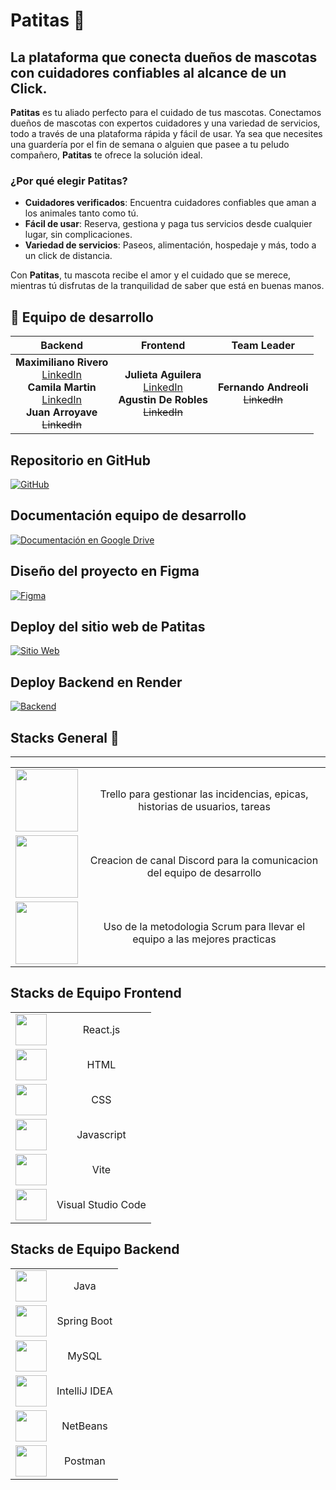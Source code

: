 # Patitas 🐾

## La plataforma que conecta dueños de mascotas con cuidadores confiables al alcance de un Click.

**Patitas** es tu aliado perfecto para el cuidado de tus mascotas. Conectamos dueños de mascotas con expertos cuidadores y una variedad de servicios, todo a través de una plataforma rápida y fácil de usar. Ya sea que necesites una guardería por el fin de semana o alguien que pasee a tu peludo compañero, **Patitas** te ofrece la solución ideal.

### ¿Por qué elegir Patitas?

- **Cuidadores verificados**: Encuentra cuidadores confiables que aman a los animales tanto como tú.
- **Fácil de usar**: Reserva, gestiona y paga tus servicios desde cualquier lugar, sin complicaciones.
- **Variedad de servicios**: Paseos, alimentación, hospedaje y más, todo a un click de distancia.

Con **Patitas**, tu mascota recibe el amor y el cuidado que se merece, mientras tú disfrutas de la tranquilidad de saber que está en buenas manos.

## 🚀 Equipo de desarrollo

|                                                                                                        **Backend**                                                                                                         |                                                                **Frontend**                                                                |             **Team Leader**             |
| :------------------------------------------------------------------------------------------------------------------------------------------------------------------------------------------------------------------------: | :----------------------------------------------------------------------------------------------------------------------------------------: | :-------------------------------------: |
| **Maximiliano Rivero** <br> [LinkedIn](https://www.linkedin.com/in/maximiliano-rivero-zuin/) <br> **Camila Martin** <br> [LinkedIn](https://www.linkedin.com/in/camilamartindev/) <br> **Juan Arroyave** <br> ~~LinkedIn~~ | **Julieta Aguilera** <br> [LinkedIn](https://www.linkedin.com/in/julieta-aguilera-947231321/) <br> **Agustin De Robles** <br> ~~LinkedIn~~ | **Fernando Andreoli** <br> ~~LinkedIn~~ |

## Repositorio en GitHub

[![GitHub](https://img.shields.io/badge/GitHub-Repositorio-black)](https://github.com/No-Country-simulation/c20-26-m-java-react)

## Documentación equipo de desarrollo

[![Documentación en Google Drive](https://img.shields.io/badge/Documentación-Drive-white)](https://drive.google.com/drive/folders/1XIAl_2qOoAl_foaBoa6ciUc6aYMo_qBk?usp=sharing)

## Diseño del proyecto en Figma

[![Figma](https://img.shields.io/badge/Figma-Design-orange)](https://www.figma.com/design/5cB9bMYON2YNIJcxxkzFXB/patitas)

## Deploy del sitio web de Patitas

[![Sitio Web](https://img.shields.io/badge/Sitio%20Web-Frontend-green)](https://patitas-frontend.onrender.com/)

## Deploy Backend en Render

[![Backend](https://img.shields.io/badge/Backend-Render-blue)](https://patitas-platform.onrender.com/p)

## Stacks General 📁

---

|                                                                                                                                                                          |                                                                              |
| :----------------------------------------------------------------------------------------------------------------------------------------------------------------------: | :--------------------------------------------------------------------------: |
|        <img style="width: 100px; min-width: 100px" src="https://i.pcmag.com/imagery/reviews/04C2m2ye5UfXyb5x5WWIsZ4-19.fit_scale.size_760x427.v1625759628.png" >         | Trello para gestionar las incidencias, epicas, historias de usuarios, tareas |
| <img style="width: 100px; min-width: 100px" src="https://static.vecteezy.com/system/resources/previews/006/892/625/non_2x/discord-logo-icon-editorial-free-vector.jpg" > |   Creacion de canal Discord para la comunicacion del equipo de desarrollo    |
|        <img style="width: 100px; min-width: 100px" src="https://user-images.githubusercontent.com/68760595/164306020-120e8664-cb5b-459a-80a3-99e13b057b52.png" >         |  Uso de la metodologia Scrum para llevar el equipo a las mejores practicas   |

## Stacks de Equipo Frontend

|                                                                                                                                        |                    |
| :------------------------------------------------------------------------------------------------------------------------------------: | :----------------: |
|          <img style="width: 50px; min-width: 50px" src="https://upload.wikimedia.org/wikipedia/commons/a/a7/React-icon.svg" >          |      React.js      |
|   <img style="width: 50px; min-width: 50px" src="https://upload.wikimedia.org/wikipedia/commons/6/61/HTML5_logo_and_wordmark.svg" >    |        HTML        |
|    <img style="width: 50px; min-width: 50px" src="https://upload.wikimedia.org/wikipedia/commons/d/d5/CSS3_logo_and_wordmark.svg" >    |        CSS         |
|       <img style="width: 50px; min-width: 50px" src="https://upload.wikimedia.org/wikipedia/commons/6/6a/JavaScript-logo.png" >        |     Javascript     |
|                             <img style="width: 50px; min-width: 50px" src="https://vitejs.dev/logo.svg" >                              |        Vite        |
| <img style="width: 50px; min-width: 50px" src="https://upload.wikimedia.org/wikipedia/commons/9/9a/Visual_Studio_Code_1.35_icon.svg" > | Visual Studio Code |

## Stacks de Equipo Backend

|                                                                                                                                                |               |
| :--------------------------------------------------------------------------------------------------------------------------------------------: | :-----------: |
|                     <img style="width: 50px; min-width: 50px" src="https://www.vectorlogo.zone/logos/java/java-ar21.svg" >                     |     Java      |
|                 <img style="width: 50px; min-width: 50px" src="https://www.vectorlogo.zone/logos/springio/springio-ar21.svg" >                 |  Spring Boot  |
|                      <img style="width: 50px; min-width: 50px" src="https://www.mysql.com/common/logos/mysql-logo.svg" >                       |     MySQL     |
|      <img style="width: 50px; min-width: 50px" src="https://static-00.iconduck.com/assets.00/intellij-idea-icon-2048x2026-pt4psh5t.png" >      | IntelliJ IDEA |
| <img style="width: 50px; min-width: 50px" src="https://encrypted-tbn0.gstatic.com/images?q=tbn:ANd9GcRhAHom80nj9SaheWx5P8MaZ-44_6FjGBIGeA&s" > |   NetBeans    |
|                      <img style="width: 50px; min-width: 50px" src="https://cdn.worldvectorlogo.com/logos/postman.svg" >                       |    Postman    |
